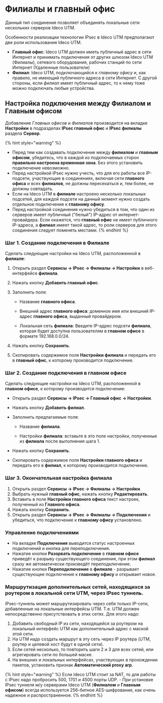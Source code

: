 # Филиалы и главный офис

Данный тип соединения позволяет объединять локальные сети нескольких серверов Ideco UTM.

Особенности реализации технологии IPsec в Ideco UTM предполагают две роли использования Ideco UTM.

* **Главный офис**: Ideco UTM должен иметь публичный адрес в сети Интернет и принимать подключения от других шлюзом Ideco UTM \(Филиалы\), сетевого оборудования, рабочих станций по сети Интернет \(Удаленные пользователи\)
* **Филиал**: Ideco UTM, подключающийся к _главному офису_ и, как правило, не имеющий публичного адреса в сети Интернет. С другой стороны, если _филиал_ имеет публичный адрес, то к нему тоже можно подключать любые устройства.

## Настройка подключения между Филиалом и Главным офисом

Добавление _Главных офисов_ и _Филиалов_ производится на вкладке **Настройки** в подразделах **IPsec главный офис** и **IPsec филиалы** раздела **Сервер**.

{% hint style="warning" %}
* Перед тем как создавать подключение между **филиалом** и **главным офисом**, убедитесь, что в каждой из подключаемых сторон **правильно настроена временная зона**. Без этого установить подключение невозможно.
* Перед настройкой IPsec нужно учесть, что для его работы все IP-подсети, участвующие в соединениях, включая сети **главного офиса** и всех **филиалов**, не должны пересекаться и, тем более, не должны совпадать. 
* Если на Ideco UTM в **филиале** настроено несколько локальных подсетей, для каждой подсети на данный момент нужно создать отдельное подключение к **главному офису**. 
* Перед настройкой соединения нужно убедиться в том, что один из серверов имеет публичный \("белый"\) IP-адрес от интернет-провайдера. Если окажется, что **главный офис** не имеет публичного IP-адреса, а **филиал** имеет такой адрес, то роли серверов для этого соединения следует поменять местами.
{% endhint %}

### Шаг 1. Создание подключения в Филиале

Сделать следующие настройки на Ideco UTM, расположенной в **филиале**:

1. Открыть раздел **Сервисы -&gt; IPsec -&gt; Филиалы -&gt; Настройки** в веб-интерфейсе **филиала**.
2. Нажать кнопку **Добавить главный офис**.
3. Заполнить поля:  

   - Название **главного офиса**.  

   - Внешний адрес **главного офиса**: доменное имя или внешний IP-адрес **главного офиса**, выданный провайдером.  

   - Локальная сеть **филиала**: Введите IP-адрес подсети **филиала**, которая будет доступна пользователям в **главном офисе** в формате 192.168.0.0/24.

4. Нажать кнопку **Сохранить**.
5. Скопировать содержимое поля **Настройки филиала** и передать его в **главный офис**, к которому производится подключение.

### Шаг 2. Создание подключения в главном офисе

Сделать следующие настройки на Ideco UTM, расположенной в **главном офисе**, к которому производится подключение:

* Открыть раздел **Сервисы -&gt; IPsec -&gt; Главный офис -&gt; Настройки**.
* Нажать кнопку **Добавить филиал**.
* Заполнить предлагаемые поля:  

  - Название **филиала**.  

  - Настройки **филиала**: вставьте в это поле настройки, полученные из **филиала** после выполнения шага 1.

* Нажать кнопку **Сохранить**.
* Скопировать содержимое поля **Настройки главного офиса** и передать его в **филиал**, к которому производится подключение.

### Шаг 3. Окончательная настройка филиала

1. Открыть раздел **Сервисы -&gt; IPsec -&gt; Филиалы -&gt; Настройки**.
2. Выбрать нужный **главный офис**, нажать кнопку **Редактировать**.
3. Вставить в поле **Настройки главного офиса** текст настроек, полученный из **Главного офиса**.
4. Нажать кнопку **Сохранить**.
5. Открыть раздел **Сервисы -&gt; IPsec -&gt; Филиалы -&gt; Подключения** и убедиться, что подключение к **главному офису** установлено.

### Управление подключениями

* На вкладке **Подключения** выводится статус настроенных подключений и кнопка для переподключения.
* Нажатие кнопки **Разорвать подключение** в **главном офисе** приведёт к разрыву существующего соединения, при этом **филиал** сразу же автоматически произведёт переподключение.
* Нажатие кнопки **Переподключение** в **филиале** - разрывает существующее подключение к **главному офису** и открывает новое.

### Маршрутизация дополнительных сетей, находящихся за роутером в локальной сети UTM, через IPsec туннель.

IPsec-туннель может маршрутизировать через себя только IP-сети, добавленные на локальные интерфейсы UTM. Т.е. UTM должен непосредственно присутствовать в этих сетях. Для этого надо:

1. Добавить свободный IP из сети, находящейся за роутером на локальный интерфейс UTM как дополнительный адрес с маской этой сети.
2. На UTM надо создать маршрут в эту сеть через IP роутера \(UTM, роутер и целевой хост будут в одной сети\).
3. Если сетей несколько, то повторить шаги 2 и 3 для всех сетей, или агрегировать сети по большей маске.
4. На внешних и локальных интерфейсах, участвующих в прохождении пакетов, установить признак **Автоматический proxy arp**.

{% hint style="warning" %}
Если Ideco UTM стоит за NAT, то для работы с IPsec надо пробросить 500, 1701 и 4500 порты UDP. - При установке IPsec туннеля м/у серверами Ideco UTM \(**Филиалом** и **Главным офисом**\) всегда используется 256-битное AES-шифрование, как очень надежное и распространенное.
{% endhint %}


